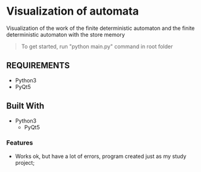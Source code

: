 # Visualization of automata
Visualization of the work of the finite deterministic automaton and the finite deterministic automaton with the store memory

> To get started, run "python main.py" command in root folder

## REQUIREMENTS
- Python3
- PyQt5

## Built With
- Python3
	- PyQt5

### Features

- Works ok, but have a lot of errors, program created just as my study project;
